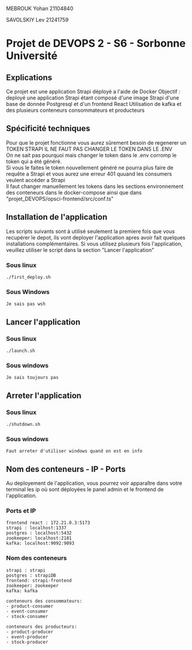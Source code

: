MEBROUK Yohan 21104840

SAVOLSKIY Lev 21241759

# Projet de DEVOPS 2 - S6 - Sorbonne Université

## Explications

Ce projet est une application Strapi déployé a l'aide de Docker
Objectif : deployé une application Strapi étant composé d'une image Strapi
d'une base de donnée Postgresql et d'un frontend React
Utilisation de kafka et des plusieurs conteneurs consommateurs et producteurs


## Spécificité techniques 

Pour que le projet fonctionne vous aurez sûrement besoin de regenerer un TOKEN STRAPI
IL NE FAUT PAS CHANGER LE TOKEN DANS LE .ENV  
On ne sait pas pourquoi mais changer le token dans le .env corromp le token qui a été généré.  
Si vous le faites le token nouvellement généré ne pourra plus faire de requête a Strapi et vous aurez une erreur 401
quuand les consumers veulent accéder a Strapi  
Il faut changer manuellement les tokens dans les sections environnement des conteneurs dans le docker-compose 
ainsi que dans "projet_DEVOPS/opsci-frontend/src/conf.ts"


## Installation de l'application

Les scripts suivants sont à utilisé seulement la premiere fois que vous 
recupérer le depot, ils vont deployer l'application apres avoir fait quelques 
installations complémentaires. Si vous utilisez plusieurs fois l'application, 
veuillez utiliser le script dans la section "Lancer l'application"

### Sous linux

    ./first_deploy.sh

### Sous Windows

    Je sais pas wsh

## Lancer l'application

### Sous linux

    ./launch.sh

### Sous windows

    Je sais toujours pas


## Arreter l'application

### Sous linux

    ./shutdown.sh

### Sous windows

    Faut arreter d'utiliser windows quand on est en info


## Nom des conteneurs - IP - Ports 

Au deployement de l'application, vous pourrez voir apparaître 
dans votre terminal les ip où sont déployées le panel admin et le frontend 
de l'application.

### Ports et IP

    frontend react : 172.21.0.3:5173
    strapi : localhost:1337
    postgres : localhost:5432
    zookeeper: localhost:2181
    kafka: localhost:9092:9093


### Nom des conteneurs

    strapi : strapi
    postgres : strapiDB
    frontend: strapi-frontend
    zookeeper: zookeeper
    kafka: kafka
    
    conteneurs des consommateurs:
    - product-consumer
    - event-consumer
    - stock-consumer

    conteneurs des producteurs:
    - product-producer
    - event-producer
    - stock-producer

